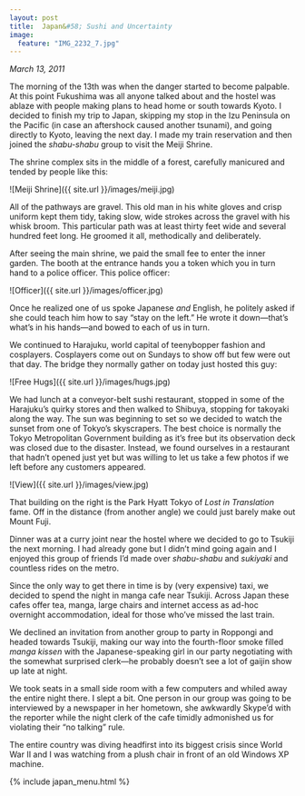 ```yaml
---
layout: post
title:  Japan&#58; Sushi and Uncertainty
image:
  feature: "IMG_2232_7.jpg"
---
```

*March 13, 2011*&nbsp;

The morning of the 13th was when the danger started to become palpable.  At this point Fukushima was all anyone talked about and the hostel was ablaze with people making plans to head home or south towards Kyoto.  I decided to finish my trip to Japan, skipping my stop in the Izu Peninsula on the Pacific (in case an aftershock caused another tsunami), and going directly to Kyoto, leaving the next day.  I made my train reservation and then joined the *shabu-shabu* group to visit the Meiji Shrine.

The shrine complex sits in the middle of a forest, carefully manicured and tended by people like this:

![Meiji Shrine]({{ site.url }}/images/meiji.jpg)

All of the pathways are gravel.  This old man in his white gloves and crisp uniform kept them tidy, taking slow, wide strokes across the gravel with his whisk broom.  This particular path was at least thirty feet wide and several hundred feet long.  He groomed it all, methodically and deliberately.

After seeing the main shrine, we paid the small fee to enter the inner garden.  The booth at the entrance hands you a token which you in turn hand to a police officer.  This police officer:

![Officer]({{ site.url }}/images/officer.jpg)

Once he realized one of us spoke Japanese *and* English, he politely asked if she could teach him how to say “stay on the left.”  He wrote it down—that’s what’s in his hands—and bowed to each of us in turn.

We continued to Harajuku, world capital of teenybopper fashion and cosplayers.  Cosplayers come out on Sundays to show off but few were out that day.  The bridge they normally gather on today just hosted this guy:

![Free Hugs]({{ site.url }}/images/hugs.jpg)

We had lunch at a conveyor-belt sushi restaurant, stopped in some of the Harajuku’s quirky stores and then walked to Shibuya, stopping for takoyaki along the way.  The sun was beginning to set so we decided to watch the sunset from one of Tokyo’s skyscrapers.  The best choice is normally the Tokyo Metropolitan Government building as it’s free but its observation deck was closed due to the disaster.  Instead, we found ourselves in a restaurant that hadn’t opened just yet but was willing to let us take a few photos if we left before any customers appeared.

![View]({{ site.url }}/images/view.jpg)

That building on the right is the Park Hyatt Tokyo of *Lost in Translation* fame.  Off in the distance (from another angle) we could just barely make out Mount Fuji.

Dinner was at a curry joint near the hostel where we decided to go to Tsukiji the next morning.  I had already gone but I didn’t mind going again and I enjoyed this group of friends I’d made over *shabu-shabu* and *sukiyaki* and countless rides on the metro.

Since the only way to get there in time is by (very expensive) taxi, we decided to spend the night in manga cafe near Tsukiji.  Across Japan these cafes offer tea, manga, large chairs and internet access as ad-hoc overnight accommodation, ideal for those who’ve missed the last train.

We declined an invitation from another group to party in Roppongi and headed towards Tsukiji, making our way into the fourth-floor smoke filled *manga kissen* with the Japanese-speaking girl in our party negotiating with the somewhat surprised clerk—he probably doesn’t see a lot of gaijin show up late at night.

We took seats in a small side room with a few computers and whiled away the entire night there.  I slept a bit.  One person in our group was going to be interviewed by a newspaper in her hometown, she awkwardly Skype’d with the reporter while the night clerk of the cafe timidly admonished us for violating their “no talking” rule.

The entire country was diving headfirst into its biggest crisis since World War II and I was watching from a plush chair in front of an old Windows XP machine.

{% include japan_menu.html %}
